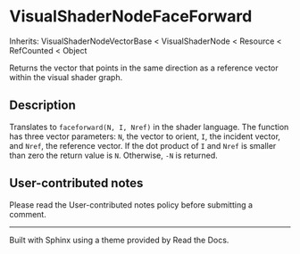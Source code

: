 # VisualShaderNodeFaceForward

Inherits: VisualShaderNodeVectorBase < VisualShaderNode < Resource <
RefCounted < Object

Returns the vector that points in the same direction as a reference vector
within the visual shader graph.

## Description

Translates to `faceforward(N, I, Nref)` in the shader language. The function
has three vector parameters: `N`, the vector to orient, `I`, the incident
vector, and `Nref`, the reference vector. If the dot product of `I` and `Nref`
is smaller than zero the return value is `N`. Otherwise, `-N` is returned.

## User-contributed notes

Please read the User-contributed notes policy before submitting a comment.

* * *

Built with Sphinx using a theme provided by Read the Docs.

